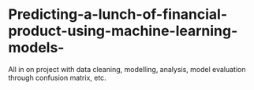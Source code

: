 # Predicting-a-lunch-of-financial-product-using-machine-learning-models-
All in on project with data cleaning, modelling, analysis, model evaluation through confusion matrix, etc.
